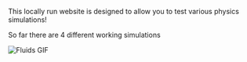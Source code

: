 This locally run website is designed to allow you to test various physics simulations!

So far there are 4 different working simulations

![Fluids GIF](https://media.giphy.com/media/vFKqnCdLPNOKc/giphy.gif)
